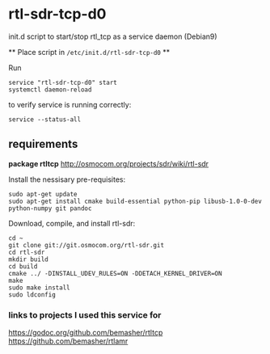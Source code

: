 # rtl-sdr-tcp-d0
init.d script to start/stop rtl_tcp as a service daemon (Debian9)

** Place script in `/etc/init.d/rtl-sdr-tcp-d0` **

Run
```
service "rtl-sdr-tcp-d0" start
systemctl daemon-reload
```
to verify service is running correctly:
```
service --status-all
```
## requirements
__package rtltcp__
http://osmocom.org/projects/sdr/wiki/rtl-sdr

Install the nessisary pre-requisites:

```
sudo apt-get update
sudo apt-get install cmake build-essential python-pip libusb-1.0-0-dev python-numpy git pandoc
```

Download, compile, and install rtl-sdr:

```
cd ~
git clone git://git.osmocom.org/rtl-sdr.git
cd rtl-sdr
mkdir build
cd build
cmake ../ -DINSTALL_UDEV_RULES=ON -DDETACH_KERNEL_DRIVER=ON
make
sudo make install
sudo ldconfig
```

### links to projects I used this service for

https://godoc.org/github.com/bemasher/rtltcp
https://github.com/bemasher/rtlamr